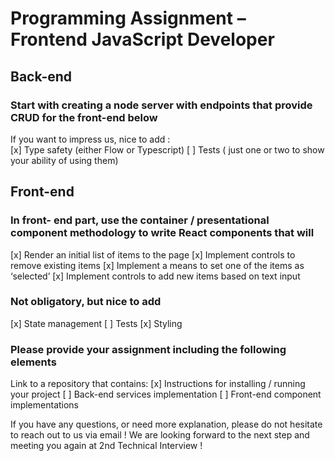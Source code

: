 
# Programming Assignment – Frontend JavaScript Developer

## Back-end

### Start with creating a node server with endpoints that provide CRUD for the front-end below

If you want to impress us, nice to add :  
  [x] Type safety (either Flow or Typescript)
  [ ] Tests ( just one or two to show your ability of using them)

## Front-end

### In front- end part, use the container / presentational component methodology to write  React components that will

  [x] Render an initial list of items to the page
  [x] Implement controls to remove existing items
  [x] Implement a means to set one of the items as ‘selected’
  [x] Implement controls to add new items based on text input

### Not obligatory, but nice to add  

  [x] State management
  [ ] Tests
  [x] Styling

### Please provide your assignment including the following elements  

Link to a repository that contains:
  [x] Instructions for installing / running your project
  [ ] Back-end services implementation
  [ ] Front-end component implementations

If you have any questions, or need more explanation, please do not hesitate to reach out to us via email !
We are looking forward to the next step and meeting you again at 2nd Technical  Interview !
